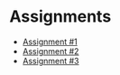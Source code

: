 # Assignments

- [Assignment #1](assignment1.md)
- [Assignment #2](assignment2.md)
- [Assignment #3](assignment3.md)
